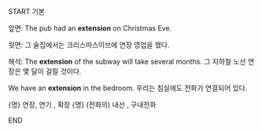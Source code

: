 START
기본

앞면:
The pub had an **extension** on Christmas Eve. 

뒷면:
그 술집에서는 크리스마스이브에 연장 영업을 했다.

해석:
The **extension** of the subway will take several months. 
그 지하철 노선 연장은 몇 달이 걸릴 것이다.

We have an **extension** in the bedroom. 
우리는 침실에도 전화가 연결되어 있다.

{명} 연장, 연기 , 확장
{명} (전화의) 내선 , 구내전화
<!--ID: 1743145123289-->
END
